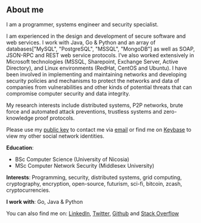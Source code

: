 ## About me

I am a programmer, systems engineer and security specialist.

I am experienced in the design and development of secure software and web services. I work with Java, Go & Python and an array of databases["MySQL", "PostgreSQL", "MSSQL", "MongoDB"] as well as SOAP, JSON-RPC and REST web service protocols. I’ve also worked extensively in Microsoft technologies (MSSQL, Sharepoint, Exchange Server, Active Directory), and Linux environments (RedHat, CentOS and Ubuntu). I have been involved in implementing and maintaining networks and developing security policies and mechanisms to protect the networks and data of companies from vulnerabilities and other kinds of potential threats that can compromise computer security and data integrity.

My research interests include distributed systems, P2P networks, brute force and automated attack preventions, trustless systems and zero-knowledge proof protocols.

Please use my [public key](https://keybase.io/violarisgeorge/pgp_keys.asc?fingerprint=5d7a2f741dfa44befb31ceca111a985e0e1d5e65) to contact me via [email](mailto:violarisgeorge@gmail.com) or find me on [Keybase](https://keybase.io/violarisgeorge) to view my other social network identities.

**Education**:  
- BSc Computer Science (University of Nicosia)
- MSc Computer Network Security (Middlesex University)

**Interests**:
Programming, security, distributed systems, grid computing, cryptography, encryption, open-source, futurism, sci-fi, bitcoin, zcash, cryptocurrencies.

**I work with**:
Go, Java & Python

You can also find me on: [LinkedIn](https://www.linkedin.com/in/georgeviolaris/ "George Violaris LinkedIn Profile"), [Twitter](https://twitter.com/violarisgeorge), [Github](https://github.com/violarisgeorge) and [Stack Overflow](https://stackoverflow.com/users/162432/george-violaris)

